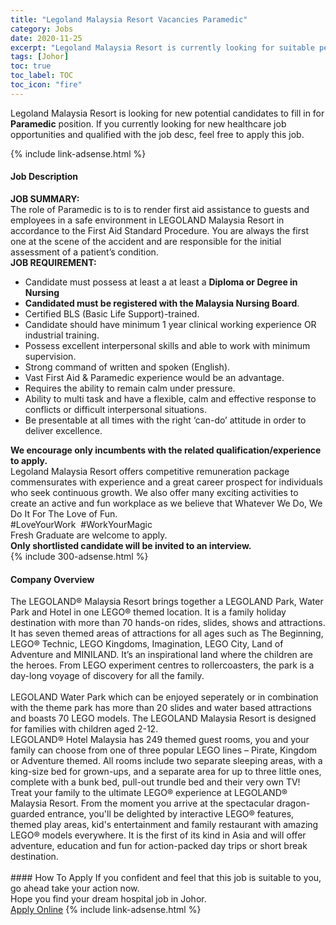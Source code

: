 ```yaml
---
title: "Legoland Malaysia Resort Vacancies Paramedic" 
category: Jobs 
date: 2020-11-25 
excerpt: "Legoland Malaysia Resort is currently looking for suitable person to fill in the Paramedic which positioned at Johor" 
tags: [Johor] 
toc: true 
toc_label: TOC 
toc_icon: "fire" 
--- 
```


<p>Legoland Malaysia Resort is looking for new potential candidates to fill in for <b>Paramedic</b> position. If you currently looking for new healthcare job opportunities and qualified with the job desc, feel free to apply this job.
</p>{% include link-adsense.html %} 
<div><div><div><h4>Job Description</h4></div></div><div><div><span><div><div><div><strong>JOB SUMMARY:</strong></div><div>The role of Paramedic is to is to render first aid assistance to guests and employees in a safe environment in LEGOLAND Malaysia Resort in accordance to the First Aid Standard Procedure. You are always the first one at the scene of the accident and are responsible for the initial assessment of a patient&#8217;s condition.</div><div><strong>JOB REQUIREMENT:</strong></div><ul><li>Candidate must possess at least a at least a <strong>Diploma or Degree in Nursing</strong></li><li><strong>Candidated must be registered with the Malaysia Nursing Board</strong>.</li><li>Certified BLS (Basic Life Support)-trained.</li><li>Candidate should have minimum 1 year clinical working experience OR industrial training.</li><li>Possess excellent interpersonal skills and able to work with minimum supervision.</li><li>Strong command of written and spoken (English).</li><li>Vast First Aid &amp; Paramedic experience would be an advantage.</li><li>Requires the ability to remain calm under pressure.</li><li>Ability to multi task and have a flexible, calm and effective response to conflicts or difficult interpersonal situations.</li><li>Be presentable at all times with the right &#8216;can-do&#8217; attitude in order to deliver excellence.</li></ul><div><strong>We encourage only incumbents with the related qualification/experience to apply.</strong></div><div>Legoland Malaysia Resort offers competitive remuneration package commensurates with experience and a great career prospect for individuals who seek continuous growth. We also offer many exciting activities to create an active and fun workplace as we believe that Whatever We Do, We Do It For The Love of Fun.</div><div>#LoveYourWork&#160; #WorkYourMagic</div><div>Fresh Graduate are welcome to apply.</div><div><strong>Only shortlisted candidate will be invited to an interview.</strong></div></div></div></span></div></div></div> 
{% include 300-adsense.html %} 
<div><div><div><h4>Company Overview</h4></div></div><div><div><span><div><div>
	The LEGOLAND&#174; Malaysia Resort brings together a LEGOLAND Park, Water Park and Hotel in one LEGO&#174; themed location. It is a family holiday destination with more than 70 hands-on rides, slides, shows and attractions. It has seven themed areas of attractions for all ages such as The Beginning, LEGO&#174; Technic, LEGO Kingdoms, Imagination, LEGO City, Land of Adventure and MINILAND. It&#8217;s an inspirational land where the children are the heroes. From LEGO experiment centres to rollercoasters, the park is a day-long voyage of discovery for all the family.<br>
<br>
	LEGOLAND Water Park which can be enjoyed seperately or in combination with the theme park has more than 20 slides and water based attractions and boasts 70 LEGO models. The LEGOLAND Malaysia Resort is designed for families with children aged 2-12.</div>
<div>
	LEGOLAND&#174; Hotel Malaysia has 249 themed guest rooms, you and your family can choose from one of three popular LEGO lines &#8211; Pirate, Kingdom or Adventure themed. All rooms include two separate sleeping areas, with a king-size bed for grown-ups, and a separate area for up to three little ones, complete with a bunk bed, pull-out trundle bed and their very own TV!</div>
<div>
	Treat your family to the ultimate LEGO&#174; experience at LEGOLAND&#174; Malaysia Resort. From the moment you arrive at the spectacular dragon-guarded entrance, you'll be delighted by interactive LEGO&#174; features, themed play areas, kid's entertainment and family restaurant with amazing LEGO&#174; models everywhere. It is the first of its kind in Asia and will offer adventure, education and fun for action-packed day trips or short break destination.<br>
	&#160;</div></div></span></div></div></div> 
#### How To Apply 
If you confident and feel that this job is suitable to you, go ahead take your action now. <br/> 
Hope you find your dream hospital job in Johor. <br/> 
<a href="https://www.jobstreet.com.my/en/job/paramedic-4420465?jobId=jobstreet-my-job-4420465&sectionRank=2&token=0~324799cf-9fd8-445d-b568-eae39e338750&fr=SRP%20View%20In%20New%20Ta" class="btn btn--warning" target="_blank" rel="nofollow noopenner">Apply Online</a> 
{% include link-adsense.html %} 